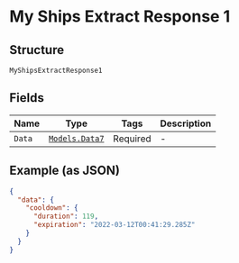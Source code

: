
# My Ships Extract Response 1

## Structure

`MyShipsExtractResponse1`

## Fields

| Name | Type | Tags | Description |
|  --- | --- | --- | --- |
| `Data` | [`Models.Data7`](../../doc/models/data-7.md) | Required | - |

## Example (as JSON)

```json
{
  "data": {
    "cooldown": {
      "duration": 119,
      "expiration": "2022-03-12T00:41:29.285Z"
    }
  }
}
```

